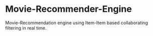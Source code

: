# Movie-Recommender-Engine 
Movie-Recommendation engine using Item-Item based collaborating filtering in real time.
